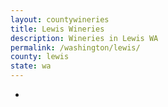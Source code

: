 ```yaml
---
layout: countywineries
title: Lewis Wineries
description: Wineries in Lewis WA
permalink: /washington/lewis/
county: lewis
state: wa
---
```

-
